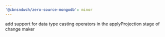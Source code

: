 ```yaml
---
'@cbnsndwch/zero-source-mongodb': minor
---
```


add support for data type casting operators in the applyProjection stage of change maker
